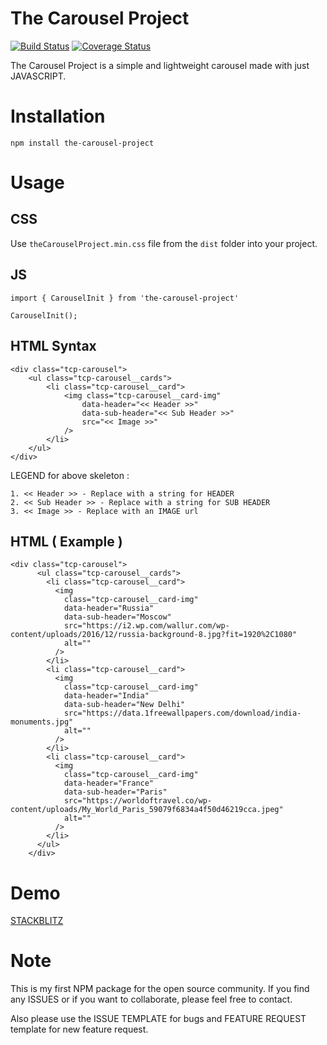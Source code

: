 # The Carousel Project

[![Build Status](https://travis-ci.org/sparkeplug/The-Carousel-Project.svg?branch=master)](https://travis-ci.org/sparkeplug/The-Carousel-Project) [![Coverage Status](https://coveralls.io/repos/github/sparkeplug/The-Carousel-Project/badge.svg?branch=master)](https://coveralls.io/github/sparkeplug/The-Carousel-Project?branch=master)

The Carousel Project is a simple and lightweight carousel made with just JAVASCRIPT. 

# Installation

`npm install the-carousel-project`

# Usage

## CSS

Use `theCarouselProject.min.css` file from the `dist` folder into your project.

## JS

`import { CarouselInit } from 'the-carousel-project'`

`CarouselInit();`

## HTML Syntax

```
<div class="tcp-carousel">
    <ul class="tcp-carousel__cards">
        <li class="tcp-carousel__card">
            <img class="tcp-carousel__card-img"
                data-header="<< Header >>"
                data-sub-header="<< Sub Header >>"
                src="<< Image >>"
            />
        </li>
    </ul>
</div>

```

LEGEND for above skeleton :

    1. << Header >> - Replace with a string for HEADER
    2. << Sub Header >> - Replace with a string for SUB HEADER
    3. << Image >> - Replace with an IMAGE url

## HTML ( Example )

```
<div class="tcp-carousel">
      <ul class="tcp-carousel__cards">
        <li class="tcp-carousel__card">
          <img
            class="tcp-carousel__card-img"
            data-header="Russia"
            data-sub-header="Moscow"
            src="https://i2.wp.com/wallur.com/wp-content/uploads/2016/12/russia-background-8.jpg?fit=1920%2C1080"
            alt=""
          />
        </li>
        <li class="tcp-carousel__card">
          <img
            class="tcp-carousel__card-img"
            data-header="India"
            data-sub-header="New Delhi"
            src="https://data.1freewallpapers.com/download/india-monuments.jpg"
            alt=""
          />
        </li>
        <li class="tcp-carousel__card">
          <img
            class="tcp-carousel__card-img"
            data-header="France"
            data-sub-header="Paris"
            src="https://worldoftravel.co/wp-content/uploads/My_World_Paris_59079f6834a4f50d46219cca.jpeg"
            alt=""
          />
        </li>
      </ul>
    </div>
```

# Demo

[STACKBLITZ](https://the-carousel-project-demo.stackblitz.io)

# Note

This is my first NPM package for the open source community. If you find any ISSUES or if you want to collaborate, please feel free to contact. 

Also please use the ISSUE TEMPLATE for bugs and FEATURE REQUEST template for new feature request.



